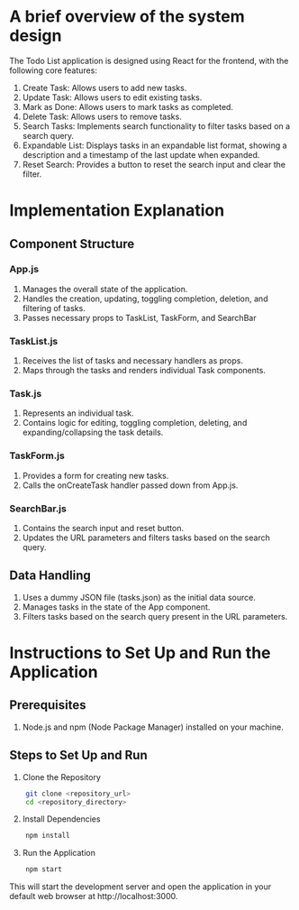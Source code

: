 # A brief overview of the system design
The Todo List application is designed using React for the frontend, with the following core features:

1. Create Task: Allows users to add new tasks.
2. Update Task: Allows users to edit existing tasks.
3. Mark as Done: Allows users to mark tasks as completed.
4. Delete Task: Allows users to remove tasks.
5. Search Tasks: Implements search functionality to filter tasks based on a 
   search query.
6. Expandable List: Displays tasks in an expandable list format, showing a 
   description and a timestamp of the last update when expanded.
7. Reset Search: Provides a button to reset the search input and clear the 
   filter.

# Implementation Explanation
## Component Structure
### App.js
   1. Manages the overall state of the application.
   2. Handles the creation, updating, toggling completion, deletion, and 
       filtering of tasks.
   3.   Passes necessary props to TaskList, TaskForm, and SearchBar
   
### TaskList.js
   1. Receives the list of tasks and necessary handlers as props.
   2. Maps through the tasks and renders individual Task components.

### Task.js
   1.  Represents an individual task.
   2.  Contains logic for editing, toggling completion, deleting, and 
       expanding/collapsing the task details.
        
### TaskForm.js
   1. Provides a form for creating new tasks.
   2. Calls the onCreateTask handler passed down from App.js.

### SearchBar.js
   1. Contains the search input and reset button.
   2. Updates the URL parameters and filters tasks based on the search 
       query.

## Data Handling
1. Uses a dummy JSON file (tasks.json) as the initial data source.
2. Manages tasks in the state of the App component.
3. Filters tasks based on the search query present in the URL parameters.

# Instructions to Set Up and Run the Application
## Prerequisites
1. Node.js and npm (Node Package Manager) installed on your machine.

## Steps to Set Up and Run
1. Clone the Repository
```sh
    git clone <repository_url>
    cd <repository_directory>
```
2. Install Dependencies
```sh
    npm install
```
3. Run the Application
```sh
    npm start
```
This will start the development server and open the application in your default web browser at http://localhost:3000.
